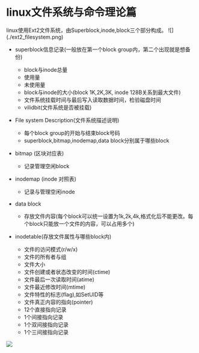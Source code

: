 # linux文件系统与命令理论篇
<p>
linux使用Ext2文件系统，由Superblock,inode,block三个部分构成。
![](./ext2_filesystem.png) 
</p>

- superblock信息记录(一般放在第一个block group内，第二个出现就是想备份)
	- block与inode总量
	- 使用量
	- 未使用量
	- block与inode的大小(block 1K,2K,3K, inode 128B关系到最大文件)
	- 文件系统挂载时间与最后写入读取数据时间，检验磁盘时间
	- vilidbit(文件系统是否被挂载)

- File system Description(文件系统描述说明)
	- 每个block group的开始与结束block号码
	- superblock,bitmap,inodemap,data block分别属于哪些block

- bitmap (区块对应表)
	- 记录管理空闲block

- inodemap (inode 对照表)
	- 记录与管理空闲inode

- data block
	- 存放文件内容(每个block可以统一设置为1k,2k,4k,格式化后不能更改。每个block只能放一个文件的内容，可以占用多个)
	
- inodetable(存放文件属性与哪些block内)
	- 文件的访问模式(r/w/x)
	- 文件的所有者与组
	- 文件大小
	- 文件创建或者状态改变的时间(ctime)
	- 文件最后一次读取时间(atime)
	- 文件最近修改时间(mtime)
	- 文件特性的标志(flag),如SetUID等
	- 文件真正内容的指向(pointer)
	- 12个直接指向记录
	- 1个间接指向记录
	- 1个双间接指向记录
	- 1个三间接指向记录
	
![](/home/haijunt/github/note_md/inode_attr.png) 